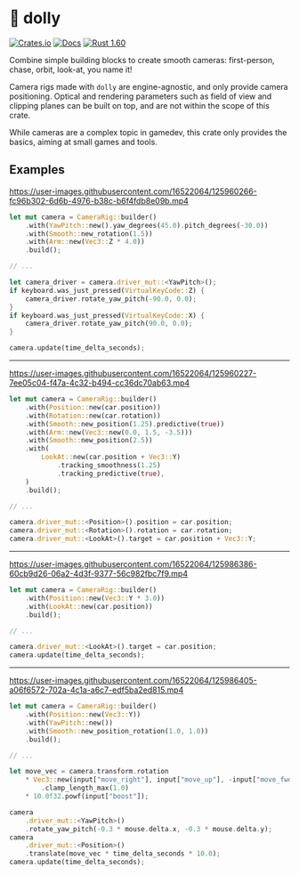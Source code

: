 # 🎥 dolly

[![Crates.io](https://img.shields.io/crates/v/dolly.svg)](https://crates.io/crates/dolly)
[![Docs](https://docs.rs/dolly/badge.svg)](https://docs.rs/dolly)
[![Rust 1.60](https://img.shields.io/badge/Rust-1.60-fc8d62?logo=rust)](https://github.com/rust-lang/rust/blob/master/RELEASES.md#version-1600-2022-04-07)

Combine simple building blocks to create smooth cameras: first-person, chase, orbit, look-at, you name it!

Camera rigs made with `dolly` are engine-agnostic, and only provide camera positioning. Optical and rendering parameters such as field of view and clipping planes can be built on top, and are not within the scope of this crate.

While cameras are a complex topic in gamedev, this crate only provides the basics, aiming at small games and tools.

## Examples

<https://user-images.githubusercontent.com/16522064/125960266-fc96b302-6d6b-4976-b38c-b6f4fdb8e09b.mp4>

```rust
let mut camera = CameraRig::builder()
    .with(YawPitch::new().yaw_degrees(45.0).pitch_degrees(-30.0))
    .with(Smooth::new_rotation(1.5))
    .with(Arm::new(Vec3::Z * 4.0))
    .build();

// ...

let camera_driver = camera.driver_mut::<YawPitch>();
if keyboard.was_just_pressed(VirtualKeyCode::Z) {
    camera_driver.rotate_yaw_pitch(-90.0, 0.0);
}
if keyboard.was_just_pressed(VirtualKeyCode::X) {
    camera_driver.rotate_yaw_pitch(90.0, 0.0);
}

camera.update(time_delta_seconds);
```

---

<https://user-images.githubusercontent.com/16522064/125960227-7ee05c04-f47a-4c32-b494-cc36dc70ab63.mp4>

```rust
let mut camera = CameraRig::builder()
    .with(Position::new(car.position))
    .with(Rotation::new(car.rotation))
    .with(Smooth::new_position(1.25).predictive(true))
    .with(Arm::new(Vec3::new(0.0, 1.5, -3.5)))
    .with(Smooth::new_position(2.5))
    .with(
        LookAt::new(car.position + Vec3::Y)
            .tracking_smoothness(1.25)
            .tracking_predictive(true),
    )
    .build();

// ...

camera.driver_mut::<Position>().position = car.position;
camera.driver_mut::<Rotation>().rotation = car.rotation;
camera.driver_mut::<LookAt>().target = car.position + Vec3::Y;
```

---

<https://user-images.githubusercontent.com/16522064/125986386-60cb9d26-06a2-4d3f-9377-56c982fbc7f9.mp4>

```rust
let mut camera = CameraRig::builder()
    .with(Position::new(Vec3::Y * 3.0))
    .with(LookAt::new(car.position))
    .build();

// ...

camera.driver_mut::<LookAt>().target = car.position;
camera.update(time_delta_seconds);
```

---

<https://user-images.githubusercontent.com/16522064/125986405-a06f6572-702a-4c1a-a6c7-edf5ba2ed815.mp4>

```rust
let mut camera = CameraRig::builder()
    .with(Position::new(Vec3::Y))
    .with(YawPitch::new())
    .with(Smooth::new_position_rotation(1.0, 1.0))
    .build();

// ...

let move_vec = camera.transform.rotation
    * Vec3::new(input["move_right"], input["move_up"], -input["move_fwd"])
        .clamp_length_max(1.0)
    * 10.0f32.powf(input["boost"]);

camera
    .driver_mut::<YawPitch>()
    .rotate_yaw_pitch(-0.3 * mouse.delta.x, -0.3 * mouse.delta.y);
camera
    .driver_mut::<Position>()
    .translate(move_vec * time_delta_seconds * 10.0);
camera.update(time_delta_seconds);
```
